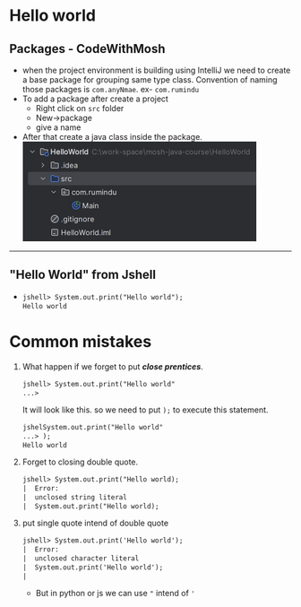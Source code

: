 # Hello world 

## Packages - CodeWithMosh
- when the project environment is building using IntelliJ we need to create a base package for grouping same type class. Convention of naming those packages is `com.anyNmae`. ex- `com.rumindu`
- To add a package after create a project 
	- Right click on `src` folder
	- New->package
	- give a name
- After that create a java class inside the package.
    ![](assets/Pasted%20image%2020240710144428.png)

---
## "Hello World" from Jshell
- 
  ``` jshell
  jshell> System.out.print("Hello world");
  Hello world
  ```
# Common mistakes
1. What happen if we forget to put ***close prentices***. 
    ```jshell
    jshell> System.out.print("Hello world"
   ...>
    ```
    It will look like this. so we need to put `);` to execute this statement.
    ```jshell
    jshelSystem.out.print("Hello world"
   ...> );
    Hello world
    ```

2. Forget to closing double quote. 
    ```jshell
    jshell> System.out.print("Hello world);
    |  Error:
    |  unclosed string literal
    |  System.out.print("Hello world);
    ```

3. put single quote intend of double quote
    ```jshell
    jshell> System.out.print('Hello world');
    |  Error:
    |  unclosed character literal
    |  System.out.print('Hello world');
    |
    ```
    - But in python or js we can use `"` intend of `'`